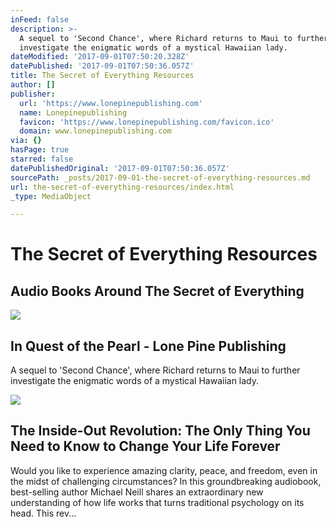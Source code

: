 ```yaml
---
inFeed: false
description: >-
  A sequel to 'Second Chance', where Richard returns to Maui to further
  investigate the enigmatic words of a mystical Hawaiian lady.
dateModified: '2017-09-01T07:50:20.328Z'
datePublished: '2017-09-01T07:50:36.057Z'
title: The Secret of Everything Resources
author: []
publisher:
  url: 'https://www.lonepinepublishing.com'
  name: Lonepinepublishing
  favicon: 'https://www.lonepinepublishing.com/favicon.ico'
  domain: www.lonepinepublishing.com
via: {}
hasPage: true
starred: false
datePublishedOriginal: '2017-09-01T07:50:36.057Z'
sourcePath: _posts/2017-09-01-the-secret-of-everything-resources.md
url: the-secret-of-everything-resources/index.html
_type: MediaObject

---
```

# The Secret of Everything Resources

## Audio Books Around The Secret of Everything

<article style=""><img src="https://imgflo.herokuapp.com/graph/2b2431f8e7ba7b0/1480e841baaf43c71737717001afb57f/noop.php?input=https%3A%2F%2Fwww.lonepinepublishing.com%2FphpThumb%2FphpThumb.php%3Fsrc%3D%252Fimg%252Fcover%252F9780937713020.png%26w%3D200%26hash%3D171ee6af259a074c88d10cf99a7ebb71" /><h1>In Quest of the Pearl - Lone Pine Publishing</h1><p>A sequel to 'Second Chance', where Richard returns to Maui to further investigate the enigmatic words of a mystical Hawaiian lady.</p></article>

<article style=""><img src="https://images-eu.ssl-images-amazon.com/images/I/51XJ0F6iapL._SR600%2c315_PIWhiteStrip%2cBottomLeft%2c0%2c35_PIStarRatingFOUR%2cBottomLeft%2c360%2c-6_SR600%2c315_ZA(165%20Reviews)%2c445%2c286%2c400%2c400%2carial%2c12%2c4%2c0%2c0%2c5_SCLZZZZZZZ_.jpg" /><h1>The Inside-Out Revolution: The Only Thing You Need to Know to Change Your Life Forever</h1><p>Would you like to experience amazing clarity, peace, and freedom, even in the midst of challenging circumstances? In this groundbreaking audiobook, best-selling author Michael Neill shares an extraordinary new understanding of how life works that turns traditional psychology on its head. This rev...</p></article>